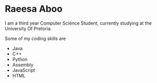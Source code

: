 <!DOCTYPE html>
<html lang="">
<head>

<title>CV</title>


</head>

<body>

<h1>Raeesa Aboo</h1>


<p> I am a third year Computer Science Student, currently studying at the University Of Pretoria.</p>
<p> Some of my coding skills are </p>
<ul>
       <li> Java</li>
       <li> C++ </li>
       <li> Python </li>
       <li> Assembly </li>
       <li> JavaScript </li>
       <li> HTML </li>
       </ul> 

       

</body>
</html> 
